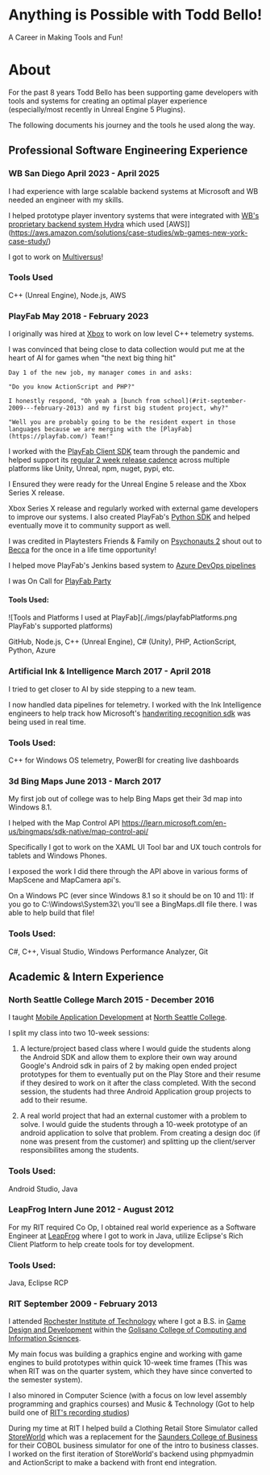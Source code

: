 # Anything is Possible with Todd Bello!

A Career in Making Tools and Fun!

# About

For the past 8 years Todd Bello has been supporting game developers with tools and systems for creating an optimal player experience (especially/most recently in Unreal Engine 5 Plugins).

The following documents his journey and the tools he used along the way.

## Professional Software Engineering Experience

### WB San Diego April 2023 - April 2025

I had experience with large scalable backend systems at Microsoft and WB needed an engineer with my skills. 

I helped prototype player inventory systems that were integrated with [WB's proprietary backend system Hydra](https://www.wbgamesny.com/technology) which used [AWS]](https://aws.amazon.com/solutions/case-studies/wb-games-new-york-case-study/)

I got to work on [Multiversus](https://www.linkedin.com/posts/dezthumak_thank-you-to-everyone-who-has-been-playing-activity-7201649246083715073-w2Zj?utm_source=share&utm_medium=member_desktop&rcm=ACoAAASODQQBBY-ARTsUemtYtchzU1GTnMB1Z2Q)!

### Tools Used
C++ (Unreal Engine), Node.js, AWS

### PlayFab May 2018 - February 2023

I originally was hired at [Xbox](https://xbox.com/) to work on low level C++ telemetry systems. 

I was convinced that being close to data collection would put me at the heart of AI for games when "the next big thing hit"

    Day 1 of the new job, my manager comes in and asks:

    "Do you know ActionScript and PHP?"

    I honestly respond, "Oh yeah a [bunch from school](#rit-september-2009---february-2013) and my first big student project, why?"

    "Well you are probably going to be the resident expert in those languages because we are merging with the [PlayFab](https://playfab.com/) Team!"

I worked with the [PlayFab Client SDK](http://github.com/PlayFab/) team through the pandemic and helped support its [regular 2 week release cadence](https://github.com/toddbellMSFT) across multiple platforms like Unity, Unreal, npm, nuget, pypi, etc. 

I Ensured they were ready for the Unreal Engine 5 release and the Xbox Series X release.

Xbox Series X release and regularly worked with external game developers to improve our systems. I also created PlayFab's [Python SDK](https://github.com/PlayFab/PythonSDK) and helped eventually move it to community support as well. 

I was credited in Playtesters Friends & Family on [Psychonauts 2](https://www.mobygames.com/game/170037/psychonauts-2/credits/windows/) shout out to [Becca](https://www.linkedin.com/in/rebecca-vessal/) for the once in a life time opportunity!

I helped move PlayFab's Jenkins based system to [Azure DevOps pipelines](https://learn.microsoft.com/en-us/azure/devops/pipelines/?view=azure-devops)

I was On Call for [PlayFab Party](https://learn.microsoft.com/en-us/gaming/playfab/features/multiplayer/networking/)  

#### Tools Used:
![Tools and Platforms I used at PlayFab](./imgs/playfabPlatforms.png PlayFab's supported platforms)

GitHub, Node.js, C++ (Unreal Engine), C# (Unity), PHP, ActionScript, Python, Azure

### Artificial Ink & Intelligence March 2017 - April 2018

I tried to get closer to AI by side stepping to a new team. 

I now handled data pipelines for telemetry. I worked with the Ink Intelligence engineers to help track how Microsoft's [handwriting recognition sdk](https://learn.microsoft.com/en-us/windows/apps/design/input/ink-walkthrough) was being used in real time. 

### Tools Used:
C++ for Windows OS telemetry, PowerBI for creating live dashboards

### 3d Bing Maps June 2013 - March 2017

My first job out of college was to help Bing Maps get their 3d map into Windows 8.1.

I helped with the Map Control API https://learn.microsoft.com/en-us/bingmaps/sdk-native/map-control-api/

Specifically I got to work on the XAML UI Tool bar and UX touch controls for tablets and Windows Phones.

I exposed the work I did there through the API above in various forms of MapScene and MapCamera api's.

On a Windows PC (ever since Windows 8.1 so it should be on 10 and 11):
    If you go to C:\Windows\System32\ you'll see a BingMaps.dll file there. I was able to help build that file!

### Tools Used:
C#, C++, Visual Studio, Windows Performance Analyzer, Git

## Academic & Intern Experience

### North Seattle College March 2015 - December 2016
I taught [Mobile Application Development](https://northseattle.edu/programs/application-development) at [North Seattle College](https://northseattle.edu/).

I split my class into two 10-week sessions:

1. A lecture/project based class where I would guide the students along the Android SDK and allow them to explore their own way around Google's Android sdk in pairs of 2 by making open ended project prototypes for them to eventually put on the Play Store and their resume if they desired to work on it after the class completed. With the second session, the students had three Android Application group projects to add to their resume.

1. A real world project that had an external customer with a problem to solve. I would guide the students through a 10-week prototype of an android application to solve that problem. From creating a design doc (if none was present from the customer) and splitting up the client/server responsibilites among the students.

### Tools Used:
Android Studio, Java

### LeapFrog Intern June 2012 - August 2012
For my RIT required Co Op, I obtained real world experience as a Software Engineer at [LeapFrog](https://www.leapfrog.com/en-us/home) where I got to work in Java, utilize Eclipse's Rich Client Platform to help create tools for toy development. 


### Tools Used:
Java, Eclipse RCP

### RIT September 2009 - February 2013

I attended [Rochester Institute of Technology](https://www.rit.edu/) where I got a B.S. in [Game Design and Development](https://www.rit.edu/study/game-design-and-development-bs) within the [Golisano College of Computing and Information Sciences](https://www.rit.edu/computing/). 

My main focus was building a graphics engine and working with game engines to build prototypes within quick 10-week time frames (This was when RIT was on the quarter system, which they have since converted to the semester system).

I also minored in Computer Science (with a focus on low level assembly programming and graphics courses) and Music & Technology (Got to help build one of [RIT's recording studios](https://www.rit.edu/facilities/sound-capture-room))

During my time at RIT I helped build a Clothing Retail Store Simulator called [StoreWorld](https://www.rit.edu/news/storeworld) which was a replacement for the [Saunders College of Business](https://www.rit.edu/business/) for their COBOL business simulator for one of the intro to business classes. I worked on the first iteration of StoreWorld's backend using phpmyadmin and ActionScript to make a backend with front end integration.
